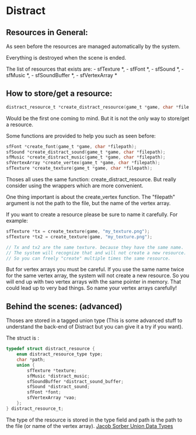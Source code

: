 # Distract

## Resources in General:

As seen before the resources are managed automatically by the system.

Everything is destroyed when the scene is ended.

The list of resources that exists are:
    - sfTexture *,
    - sfFont *,
    - sfSound *,
    - sfMusic *,
    - sfSoundBuffer *,
    - sfVertexArray *

## How to store/get a resource:
```c
distract_resource_t *create_distract_resource(game_t *game, char *file, enum distract_resource_type type);
```
Would be the first one coming to mind.
But it is not the only way to store/get a resource.

Some functions are provided to help you such as seen before:
```c
sfFont *create_font(game_t *game, char *filepath);
sfSound *create_distract_sound(game_t *game, char *filepath);
sfMusic *create_distract_music(game_t *game, char *filepath);
sfVertexArray *create_vertex(game_t *game, char *filepath);
sfTexture *create_texture(game_t *game, char *filepath);
```

Thoses all uses the same function: create_distract_resource.
But really consider using the wrappers which are more convenient.

One thing important is about the create_vertex function.
The "filepath" argument is not the path to the file, but the name of the vertex array.

If you want to create a resource please be sure to name it carefully.
For example:
```c
sfTexture *tx = create_texture(game, "my_texture.png");
sfTexture *tx2 = create_texture(game, "my_texture.png");

// Tx and tx2 are the same texture. because they have the same name.
// The system will recognize that and will not create a new resource.
// So you can freely "create" multiple times the same resource.
```

But for vertex arrays you must be careful.
If you use the same name twice for the same vertex array, the system will not create a new resource.
So you will end up with two vertex arrays with the same pointer in memory.
That could lead up to very bad things.
So name your vertex arrays carefully!

## Behind the scenes: (advanced)

Thoses are stored in a tagged union type (This is some advanced stuff to understand the back-end of Distract but you can give it a try if you want).

The struct is :
```c
typedef struct distract_resource {
    enum distract_resource_type type;
    char *path;
    union {
        sfTexture *texture;
        sfMusic *distract_music;
        sfSoundBuffer *distract_sound_buffer;
        sfSound *distract_sound;
        sfFont *font;
        sfVertexArray *vao;
    };
} distract_resource_t;
```
The type of the resource is stored in the type field and path is the path to the file (or name of the vertex array).
[Jacob Sorber Union Data Types](https://www.youtube.com/watch?v=b9_0bqrm2G8)